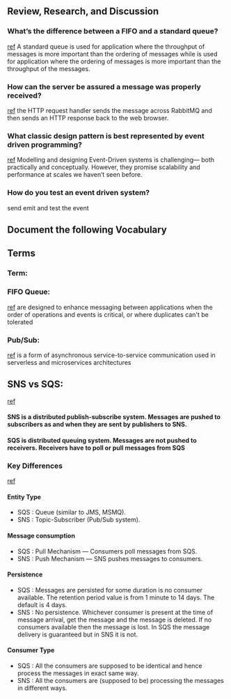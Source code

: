 ## Review, Research, and Discussion

### What’s the difference between a FIFO and a standard queue?
[ref](https://cloudaffaire.com/sqs-standard-vs-fifo-queue/)
A standard queue is used for application where the throughput of messages is more important than the ordering of messages while is used for application where the ordering of messages is more important than the throughput of the messages. 
### How can the server be assured a message was properly received?
[ref](https://stackoverflow.com/questions/36048164/message-queue-architecture-client-to-web-server-to-worker-and-back)
 the HTTP request handler sends the message across RabbitMQ and then sends an HTTP response back to the web browser.
### What classic design pattern is best represented by event driven programming?
[ref](https://levelup.gitconnected.com/understanding-event-driven-design-patterns-for-microservices-659b3c9fb51f)
Modelling and designing Event-Driven systems is challenging— both practically and conceptually. However, they promise scalability and performance at scales we haven’t seen before.
### How do you test an event driven system?
send emit and test the event
## Document the following Vocabulary

## Terms
### Term:


### FIFO Queue:
[ref](https://docs.aws.amazon.com/AWSSimpleQueueService/latest/SQSDeveloperGuide/FIFO-queues.html)
are designed to enhance messaging between applications when the order of operations and events is critical, or where duplicates can't be tolerated

### Pub/Sub:
[ref](https://aws.amazon.com/pub-sub-messaging/)
is a form of asynchronous service-to-service communication used in serverless and microservices architectures


## SNS vs SQS:
[ref](https://stackoverflow.com/questions/13681213/what-is-the-difference-between-amazon-sns-and-amazon-sqs)

#### SNS is a distributed publish-subscribe system. Messages are pushed to subscribers as and when they are sent by publishers to SNS.

#### SQS is distributed queuing system. Messages are not pushed to receivers. Receivers have to poll or pull messages from SQS


### Key Differences
[ref](https://medium.com/awesome-cloud/aws-difference-between-sqs-and-sns-61a397bf76c5)
#### Entity Type
- SQS : Queue (similar to JMS, MSMQ).
- SNS : Topic-Subscriber (Pub/Sub system).
#### Message consumption
- SQS : Pull Mechanism — Consumers poll messages from SQS.
- SNS : Push Mechanism — SNS pushes messages to consumers.
#### Persistence
- SQS : Messages are persisted for some duration is no consumer available. The retention period value is from 1 minute to 14 days. The default is 4 days.
- SNS : No persistence. Whichever consumer is present at the time of message arrival, get the message and the message is deleted. If no consumers available then the message is lost.
In SQS the message delivery is guaranteed but in SNS it is not.
#### Consumer Type
- SQS : All the consumers are supposed to be identical and hence process the messages in exact same way.
- SNS : All the consumers are (supposed to be) processing the messages in different ways.
